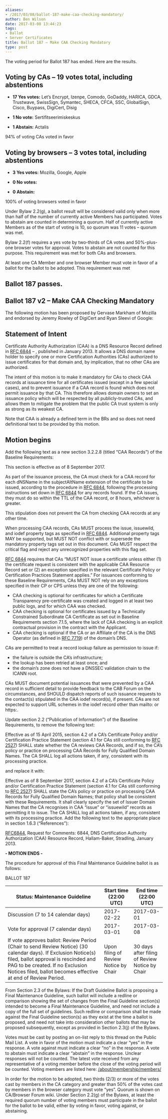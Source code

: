 ```yaml
---
aliases:
- /2017/03/08/ballot-187-make-caa-checking-mandatory/
author: Ben Wilson
date: 2017-03-08 13:44:23
tags:
- Ballot
- Server Certificates
title: Ballot 187 – Make CAA Checking Mandatory
type: post
---
```


The voting period for Ballot 187 has ended. Here are the results.

## Voting by CAs – 19 votes total, including abstentions

- **17 Yes votes:** Let’s Encrypt, Izenpe, Comodo, GoDaddy, HARICA, GDCA, Trustwave, SwissSign, Symantec, SHECA, CFCA, SSC, GlobalSign, Cisco, Buypass, DigiCert, Disig

- **1 No vote:** Sertifitseerimiskeskus

- **1 Abstain:** Actalis

94% of voting CAs voted in favor

## Voting by browsers – 3 votes total, including abstentions

- **3 Yes votes:** Mozilla, Google, Apple

- **0 No votes:**

- **0 Abstain:**

100% of voting browsers voted in favor

Under Bylaw 2.2(g), a ballot result will be considered valid only when more than half of the number of currently active Members has participated. Votes to abstain are counted in determining a quorum. Half of currently active Members as of the start of voting is 10, so quorum was 11 votes – quorum was met.

Bylaw 2.2(f) requires a yes vote by two-thirds of CA votes and 50%-plus-one browser votes for approval. Votes to abstain are not counted for this purpose. This requirement was met for both CAs and browsers.

At least one CA Member and one browser Member must vote in favor of a ballot for the ballot to be adopted. This requirement was met

## Ballot 187 passes.

## Ballot 187 v2 – Make CAA Checking Mandatory

The following motion has been proposed by Gervase Markham of Mozilla and endorsed by Jeremy Rowley of DigiCert and Ryan Sleevi of Google:

## Statement of Intent

Certificate Authority Authorization (CAA) is a DNS Resource Record defined in [RFC 6844][2] – , published in January 2013. It allows a DNS domain name holder to specify one or more Certification Authorities (CAs) authorized to issue certificates for that domain and, by implication, that no other CAs are authorized.

The intent of this motion is to make it mandatory for CAs to check CAA records at issuance time for all certificates issued (except in a few special cases), and to prevent issuance if a CAA record is found which does not permit issuance by that CA. This therefore allows domain owners to set an issuance policy which will be respected by all publicly-trusted CAs, and allows them to mitigate the problem that the public CA trust system is only as strong as its weakest CA.

Note that CAA is already a defined term in the BRs and so does not need definitional text to be provided by this motion.

## Motion begins

Add the following text as a new section 3.2.2.8 (titled “CAA Records”) of the Baseline Requirements:

This section is effective as of 8 September 2017.

As part of the issuance process, the CA must check for a CAA record for each dNSName in the subjectAltName extension of the certificate to be issued, according to the procedure in [RFC 6844][2], following the processing instructions set down in [RFC 6844][2] for any records found. If the CA issues, they must do so within the TTL of the CAA record, or 8 hours, whichever is greater.

This stipulation does not prevent the CA from checking CAA records at any other time.

When processing CAA records, CAs MUST process the issue, issuewild, and iodef property tags as specified in [RFC 6844][2]. Additional property tags MAY be supported, but MUST NOT conflict with or supersede the mandatory property tags set out in this document. CAs MUST respect the critical flag and reject any unrecognized properties with this flag set.

[RFC 6844][2] requires that CAs “MUST NOT issue a certificate unless either (1) the certificate request is consistent with the applicable CAA Resource Record set or (2) an exception specified in the relevant Certificate Policy or Certification Practices Statement applies.” For issuances conforming to these Baseline Requirements, CAs MUST NOT rely on any exceptions specified in their CP or CPS unless they are one of the following:

- CAA checking is optional for certificates for which a Certificate Transparency pre-certificate was created and logged in at least two public logs, and for which CAA was checked.
- CAA checking is optional for certificates issued by a Technically Constrained Subordinate CA Certificate as set out in Baseline Requirements section 7.1.5, where the lack of CAA checking is an explicit contractual provision in the contract with the Applicant.
- CAA checking is optional if the CA or an Affiliate of the CA is the DNS Operator (as defined in [RFC 7719][1]) of the domain’s DNS.

CAs are permitted to treat a record lookup failure as permission to issue if:

- the failure is outside the CA’s infrastructure;
- the lookup has been retried at least once; and
- the domain’s zone does not have a DNSSEC validation chain to the ICANN root.

CAs MUST document potential issuances that were prevented by a CAA record in sufficient detail to provide feedback to the CAB Forum on the circumstances, and SHOULD dispatch reports of such issuance requests to the contact(s) stipulated in the CAA iodef record(s), if present. CAs are not expected to support URL schemes in the iodef record other than mailto: or https:.

Update section 2.2 (“Publication of Information”) of the Baseline Requirements, to remove the following text:

Effective as of 15 April 2015, section 4.2 of a CA’s Certificate Policy and/or Certification Practice Statement (section 4.1 for CAs still conforming to [RFC 2527][3]) SHALL state whether the CA reviews CAA Records, and if so, the CA’s policy or practice on processing CAA Records for Fully Qualified Domain Names. The CA SHALL log all actions taken, if any, consistent with its processing practice.

and replace it with:

Effective as of 8 September 2017, section 4.2 of a CA’s Certificate Policy and/or Certification Practice Statement (section 4.1 for CAs still conforming to [RFC 2527][3]) SHALL state the CA’s policy or practice on processing CAA Records for Fully Qualified Domain Names; that policy shall be consistent with these Requirements. It shall clearly specify the set of Issuer Domain Names that the CA recognises in CAA “issue” or “issuewild” records as permitting it to issue. The CA SHALL log all actions taken, if any, consistent with its processing practice. Add the following text to the appropriate place in section 1.6.3 (“References”):

[RFC6844][2], Request for Comments: 6844, DNS Certification Authority Authorization (CAA) Resource Record, Hallam-Baker, Stradling, January 2013.

**- MOTION ENDS -**

The procedure for approval of this Final Maintenance Guideline ballot is as follows:

BALLOT 187  

| Status: Maintenance Guideline                                                                                                                                                                                                                               | Start time (22:00 UTC)                | End time (22:00 UTC)                           |
| ----------------------------------------------------------------------------------------------------------------------------------------------------------------------------------------------------------------------------------------------------------- | ------------------------------------- | ---------------------------------------------- |
| Discussion (7 to 14 calendar days)                                                                                                                                                                                                                          | 2017-02-22                            | 2017-03-01                                     |
| Vote for approval (7 calendar days)                                                                                                                                                                                                                         | 2017-03-01                            | 2017-03-08                                     |
| If vote approves ballot: Review Period (Chair to send Review Notice) (30 calendar days). If Exclusion Notice(s) filed, ballot approval is rescinded and PAG to be created. If no Exclusion Notices filed, ballot becomes effective at end of Review Period. | Upon filing of Review Notice by Chair | 30 days after filing of Review Notice by Chair |

From Section 2.3 of the Bylaws: If the Draft Guideline Ballot is proposing a Final Maintenance Guideline, such ballot will include a redline or comparison showing the set of changes from the Final Guideline section(s) intended to become a Final Maintenance Guideline, and need not include a copy of the full set of guidelines. Such redline or comparison shall be made against the Final Guideline section(s) as they exist at the time a ballot is proposed, and need not take into consideration other ballots that may be proposed subsequently, except as provided in Section 2.3(j) of the Bylaws.

Votes must be cast by posting an on-list reply to this thread on the Public Mail List. A vote in favor of the motion must indicate a clear “yes” in the response. A vote against must indicate a clear “no” in the response. A vote to abstain must indicate a clear “abstain” in the response. Unclear responses will not be counted. The latest vote received from any representative of a voting member before the close of the voting period will be counted. Voting members are listed here: [/about/membership/members/](/about/membership/members/)

In order for the motion to be adopted, two thirds (2/3) or more of the votes cast by members in the CA category and greater than 50% of the votes cast by members in the browser category must vote “yes”. Quorum is shown on CA/Browser Forum wiki. Under Section 2.2(g) of the Bylaws, at least the required quorum number of voting members must participate in the ballot for the ballot to be valid, either by voting in favor, voting against, or abstaining.

[1]: https://tools.ietf.org/html/rfc7719
[2]: https://datatracker.ietf.org/doc/rfc6844/
[3]: https://www.ietf.org/rfc/rfc2527.txt